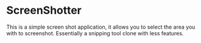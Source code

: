 # ScreenShotter

This is a simple screen shot application, it allows you to select the area you with to screenshot.
Essentially a snipping tool clone with less features.

